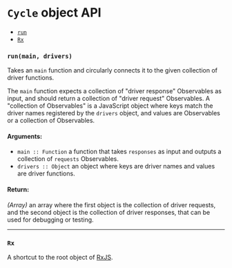 
# `Cycle` object API

- [`run`](#run)
- [`Rx`](#Rx)

### <a id="run"></a> `run(main, drivers)`

Takes an `main` function and circularly connects it to the given collection
of driver functions.

The `main` function expects a collection of "driver response" Observables
as input, and should return a collection of "driver request" Observables.
A "collection of Observables" is a JavaScript object where
keys match the driver names registered by the `drivers` object, and values
are Observables or a collection of Observables.

#### Arguments:

- `main :: Function` a function that takes `responses` as input and outputs a collection of `requests` Observables.
- `drivers :: Object` an object where keys are driver names and values are driver functions.

#### Return:

*(Array)* an array where the first object is the collection of driver requests, and the second object is the collection of driver responses, that
can be used for debugging or testing.

- - -

### <a id="Rx"></a> `Rx`

A shortcut to the root object of
[RxJS](https://github.com/Reactive-Extensions/RxJS).
